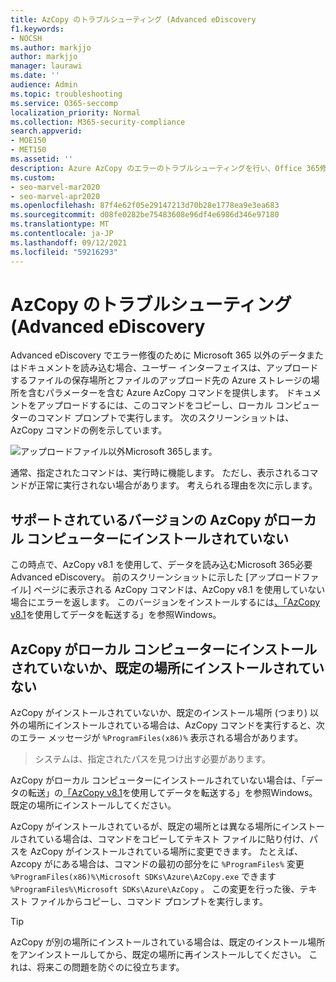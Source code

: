 ```yaml
---
title: AzCopy のトラブルシューティング (Advanced eDiscovery
f1.keywords:
- NOCSH
ms.author: markjjo
author: markjjo
manager: laurawi
ms.date: ''
audience: Admin
ms.topic: troubleshooting
ms.service: O365-seccomp
localization_priority: Normal
ms.collection: M365-security-compliance
search.appverid:
- MOE150
- MET150
ms.assetid: ''
description: Azure AzCopy のエラーのトラブルシューティングを行い、Office 365修復用のデータを読み込Advanced eDiscovery。
ms.custom:
- seo-marvel-mar2020
- seo-marvel-apr2020
ms.openlocfilehash: 87f4e62f05e29147213d70b28e1778ea9e3ea683
ms.sourcegitcommit: d08fe0282be75483608e96df4e6986d346e97180
ms.translationtype: MT
ms.contentlocale: ja-JP
ms.lasthandoff: 09/12/2021
ms.locfileid: "59216293"
---
```

# <a name="troubleshoot-azcopy-in-advanced-ediscovery"></a>AzCopy のトラブルシューティング (Advanced eDiscovery

Advanced eDiscovery でエラー修復のために Microsoft 365 以外のデータまたはドキュメントを読み込む場合、ユーザー インターフェイスは、アップロードするファイルの保存場所とファイルのアップロード先の Azure ストレージの場所を含むパラメーターを含む Azure AzCopy コマンドを提供します。 ドキュメントをアップロードするには、このコマンドをコピーし、ローカル コンピューターのコマンド プロンプトで実行します。  次のスクリーンショットは、AzCopy コマンドの例を示しています。

![アップロードファイル以外Microsoft 365します。](../media/46ba68f6-af11-4e70-bb91-5fc7973516e3.png)

通常、指定されたコマンドは、実行時に機能します。 ただし、表示されるコマンドが正常に実行されない場合があります。 考えられる理由を次に示します。

## <a name="the-supported-version-of-azcopy-isnt-installed-on-the-local-computer"></a>サポートされているバージョンの AzCopy がローカル コンピューターにインストールされていない

この時点で、AzCopy v8.1 を使用して、データを読み込むMicrosoft 365必要Advanced eDiscovery。 前のスクリーンショットに示した [アップロードファイル] ページに表示される AzCopy コマンドは、AzCopy v8.1 を使用していない場合にエラーを返します。 このバージョンをインストールするには[、「AzCopy v8.1](/previous-versions/azure/storage/storage-use-azcopy)を使用してデータを転送する」を参照Windows。

## <a name="azcopy-isnt-installed-on-the-local-computer-or-its-not-installed-in-the-default-location"></a>AzCopy がローカル コンピューターにインストールされていないか、既定の場所にインストールされていない

AzCopy がインストールされていないか、既定のインストール場所 (つまり) 以外の場所にインストールされている場合は、AzCopy コマンドを実行すると、次のエラー メッセージが `%ProgramFiles(x86)%` 表示される場合があります。

> システムは、指定されたパスを見つけ出す必要があります。

AzCopy がローカル コンピューターにインストールされていない場合は、「データの転送」の[「AzCopy v8.1](/previous-versions/azure/storage/storage-use-azcopy)を使用してデータを転送する」を参照Windows。 既定の場所にインストールしてください。

AzCopy がインストールされているが、既定の場所とは異なる場所にインストールされている場合は、コマンドをコピーしてテキスト ファイルに貼り付け、パスを AzCopy がインストールされている場所に変更できます。 たとえば、Azcopy がにある場合は、コマンドの最初の部分をに `%ProgramFiles%` 変更 `%ProgramFiles(x86)%\Microsoft SDKs\Azure\AzCopy.exe` できます `%ProgramFiles%\Microsoft SDKs\Azure\AzCopy` 。 この変更を行った後、テキスト ファイルからコピーし、コマンド プロンプトを実行します。

> [!TIP]
> AzCopy が別の場所にインストールされている場合は、既定のインストール場所をアンインストールしてから、既定の場所に再インストールしてください。 これは、将来この問題を防ぐのに役立ちます。